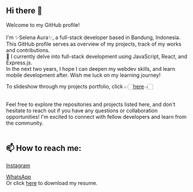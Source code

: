 ## Hi there 👋

Welcome to my GitHub profile!<br><br>
I'm ✨Selena Aura✨, a full-stack developer based in Bandung, Indonesia. This GitHub profile serves as overview of my projects, track of my works and contributions.<br>
🌱 I currently delve into full-stack development using JavaScript, React, and Express.js.<br>
In the next two years, I hope I can deepen my webdev skills, and learn mobile development after. Wish me luck on my learning journey!

To slideshow through my projects portfolio, click 👉🏻<a href="https://drive.google.com/file/d/1YK-zbX6gtc3H_wbn6NY9V2vy4aZ9FZiY/view?usp=sharing">here</a>👈🏻<br><br>

Feel free to explore the repositories and projects listed here, and don't hesitate to reach out if you have any questions or collaboration opportunities! I'm excited to connect with fellow developers and learn from the community.<br><br>

## 📫 How to reach me:
<a href="www.instagram.com/selenaura">Instagram</a><br>
<!--
<a href="https://www.twitter.com/fullsunstealer">Twitter</a><br>
-->
<a href="https://wa.me/6282234747191">WhatsApp</a><br>
Or click <a href="[https://drive.google.com/file/d/1NxTjVB8jEezZN_NuT-hHaKJAIN8GqoM-/view?usp=sharing](https://drive.google.com/file/d/18VGI6cOTdKktmzS7p-mJx2WyGa0WJzs2/view)">here</a> to download my resume.

<br>
<br>
<!-- ![Leetcode Stats](https://leetcard.jacoblin.cool/auraselena?theme=light) -->
<!--
**auraselena/auraselena** is a ✨ _special_ ✨ repository because its `README.md` (this file) appears on your GitHub profile.

Here are some ideas to get you started:

- 🔭 I’m currently working on ...
- 🌱 I’m currently learning ...
- 👯 I’m looking to collaborate on ...
- 🤔 I’m looking for help with ...
- 💬 Ask me about ...
- 📫 How to reach me: ...
- 😄 Pronouns: ...
- ⚡ Fun fact: ...
-->
